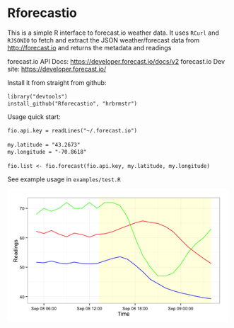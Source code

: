 Rforecastio
===========

This is a simple R interface to forecast.io weather data. It uses <code>RCurl</code> and <code>RJSONIO</code> to fetch and extract the JSON weather/forecast data from http://forecast.io and returns the metadata and readings

forecast.io API Docs: https://developer.forecast.io/docs/v2
forecast.io Dev site: https://developer.forecast.io/

Install it from straight from github:

    library("devtools")
    install_github("Rforecastio", "hrbrmstr")


Usage quick start: 

    fio.api.key = readLines("~/.forecast.io")
     
    my.latitude = "43.2673"
    my.longitude = "-70.8618"
     
    fio.list <- fio.forecast(fio.api.key, my.latitude, my.longitude)
    
    
See example usage in <code>examples/test.R</code>

![sample of what you can do](/examples/test.png)
